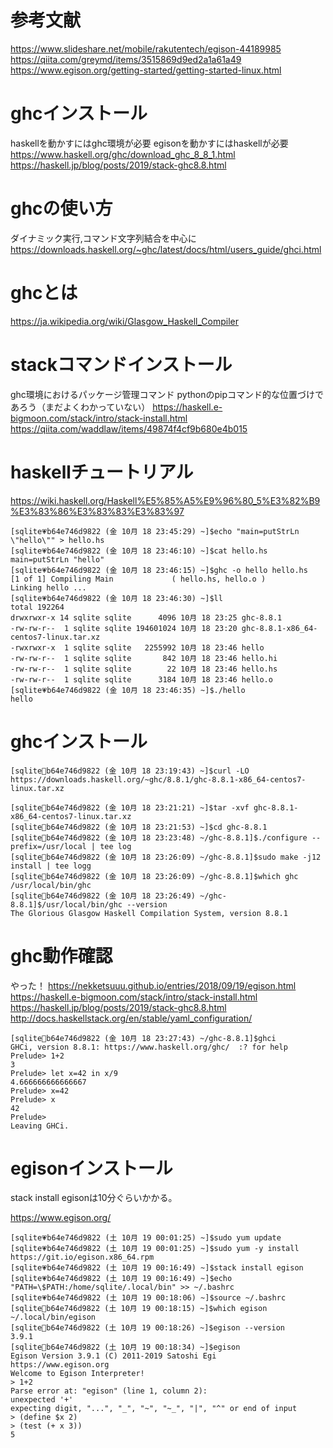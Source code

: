 # 参考文献
https://www.slideshare.net/mobile/rakutentech/egison-44189985
https://qiita.com/greymd/items/3515869d9ed2a1a61a49
https://www.egison.org/getting-started/getting-started-linux.html

# ghcインストール
haskellを動かすにはghc環境が必要
egisonを動かすにはhaskellが必要
https://www.haskell.org/ghc/download_ghc_8_8_1.html
https://haskell.jp/blog/posts/2019/stack-ghc8.8.html

# ghcの使い方
ダイナミック実行,コマンド文字列結合を中心に
https://downloads.haskell.org/~ghc/latest/docs/html/users_guide/ghci.html

# ghcとは
https://ja.wikipedia.org/wiki/Glasgow_Haskell_Compiler

# stackコマンドインストール
ghc環境におけるパッケージ管理コマンド
pythonのpipコマンド的な位置づけであろう（まだよくわかっていない）
https://haskell.e-bigmoon.com/stack/intro/stack-install.html
https://qiita.com/waddlaw/items/49874f4cf9b680e4b015

# haskellチュートリアル
https://wiki.haskell.org/Haskell%E5%85%A5%E9%96%80_5%E3%82%B9%E3%83%86%E3%83%83%E3%83%97
```
[sqlite💗b64e746d9822 (金 10月 18 23:45:29) ~]$echo "main=putStrLn \"hello\"" > hello.hs
[sqlite💗b64e746d9822 (金 10月 18 23:46:10) ~]$cat hello.hs 
main=putStrLn "hello"
[sqlite💗b64e746d9822 (金 10月 18 23:46:15) ~]$ghc -o hello hello.hs
[1 of 1] Compiling Main             ( hello.hs, hello.o )
Linking hello ...
[sqlite💗b64e746d9822 (金 10月 18 23:46:30) ~]$ll
total 192264
drwxrwxr-x 14 sqlite sqlite      4096 10月 18 23:25 ghc-8.8.1
-rw-rw-r--  1 sqlite sqlite 194601024 10月 18 23:20 ghc-8.8.1-x86_64-centos7-linux.tar.xz
-rwxrwxr-x  1 sqlite sqlite   2255992 10月 18 23:46 hello
-rw-rw-r--  1 sqlite sqlite       842 10月 18 23:46 hello.hi
-rw-rw-r--  1 sqlite sqlite        22 10月 18 23:46 hello.hs
-rw-rw-r--  1 sqlite sqlite      3184 10月 18 23:46 hello.o
[sqlite💗b64e746d9822 (金 10月 18 23:46:35) ~]$./hello
hello
```

# ghcインストール
```
[sqlite💚b64e746d9822 (金 10月 18 23:19:43) ~]$curl -LO https://downloads.haskell.org/~ghc/8.8.1/ghc-8.8.1-x86_64-centos7-linux.tar.xz

[sqlite💚b64e746d9822 (金 10月 18 23:21:21) ~]$tar -xvf ghc-8.8.1-x86_64-centos7-linux.tar.xz 
[sqlite💚b64e746d9822 (金 10月 18 23:21:53) ~]$cd ghc-8.8.1
[sqlite💚b64e746d9822 (金 10月 18 23:23:48) ~/ghc-8.8.1]$./configure --prefix=/usr/local | tee log
[sqlite💚b64e746d9822 (金 10月 18 23:26:09) ~/ghc-8.8.1]$sudo make -j12 install | tee logg
[sqlite💚b64e746d9822 (金 10月 18 23:26:09) ~/ghc-8.8.1]$which ghc
/usr/local/bin/ghc
[sqlite💚b64e746d9822 (金 10月 18 23:26:49) ~/ghc-8.8.1]$/usr/local/bin/ghc --version
The Glorious Glasgow Haskell Compilation System, version 8.8.1
```

# ghc動作確認
やった！
https://nekketsuuu.github.io/entries/2018/09/19/egison.html
https://haskell.e-bigmoon.com/stack/intro/stack-install.html
https://haskell.jp/blog/posts/2019/stack-ghc8.8.html
http://docs.haskellstack.org/en/stable/yaml_configuration/

```
[sqlite💚b64e746d9822 (金 10月 18 23:27:43) ~/ghc-8.8.1]$ghci
GHCi, version 8.8.1: https://www.haskell.org/ghc/  :? for help
Prelude> 1+2
3
Prelude> let x=42 in x/9
4.666666666666667
Prelude> x=42
Prelude> x
42
Prelude> 
Leaving GHCi.
```

# egisonインストール

stack install egisonは10分ぐらいかかる。

https://www.egison.org/

```
[sqlite💗b64e746d9822 (土 10月 19 00:01:25) ~]$sudo yum update
[sqlite💗b64e746d9822 (土 10月 19 00:01:25) ~]$sudo yum -y install https://git.io/egison.x86_64.rpm
[sqlite💗b64e746d9822 (土 10月 19 00:16:49) ~]$stack install egison
[sqlite💗b64e746d9822 (土 10月 19 00:16:49) ~]$echo "PATH=\$PATH:/home/sqlite/.local/bin" >> ~/.bashrc
[sqlite💗b64e746d9822 (土 10月 19 00:18:06) ~]$source ~/.bashrc
[sqlite💓b64e746d9822 (土 10月 19 00:18:15) ~]$which egison
~/.local/bin/egison
[sqlite💓b64e746d9822 (土 10月 19 00:18:26) ~]$egison --version
3.9.1
[sqlite💓b64e746d9822 (土 10月 19 00:18:34) ~]$egison
Egison Version 3.9.1 (C) 2011-2019 Satoshi Egi
https://www.egison.org
Welcome to Egison Interpreter!
> 1+2
Parse error at: "egison" (line 1, column 2):
unexpected '+'
expecting digit, "...", "_", "~", "~_", "|", "^" or end of input
> (define $x 2)
> (test (+ x 3))
5
```

